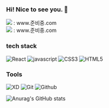 ### Hi! Nice to see you. 👋

<div>
  <img src="https://img.shields.io/badge/Blog-FF5722?style=flat&logo=Blogger&logoColor=ffffff"> : www.준비중.com
<div>
<div>
  <img src="https://img.shields.io/badge/Notion-000000?style=flat&logo=Notion&logoColor=ffffff"> : www.준비중.com
<div>

<h3>tech stack</h3>

![React](https://img.shields.io/badge/React-263238?style=flat&logo=React&logoColor=61DAFB)
![javascript](https://img.shields.io/badge/Javascript-F7DF1E?style=flat&logo=javascript&logoColor=ffffff)
![CSS3](https://img.shields.io/badge/CSS3-1572B6?style=flat&logo=CSS3&logoColor=ffffff)
![HTML5](https://img.shields.io/badge/HTML5-orange?style=flat&logo=HTML5&logoColor=ffffff)

<h3>Tools</h3>

![XD](https://img.shields.io/badge/XD-FF61F6?style=flat&logo=AdobeXD&logoColor=ffffff)
![Git](https://img.shields.io/badge/Git-F05032?style=flat&logo=Git&logoColor=ffffff)
![Github](https://img.shields.io/badge/Github-181717?style=flat&logo=Github&logoColor=ffffff)



![Anurag's GitHub stats](https://github-readme-stats.vercel.app/api?username=odh97&show_icons=true&theme=radical)



